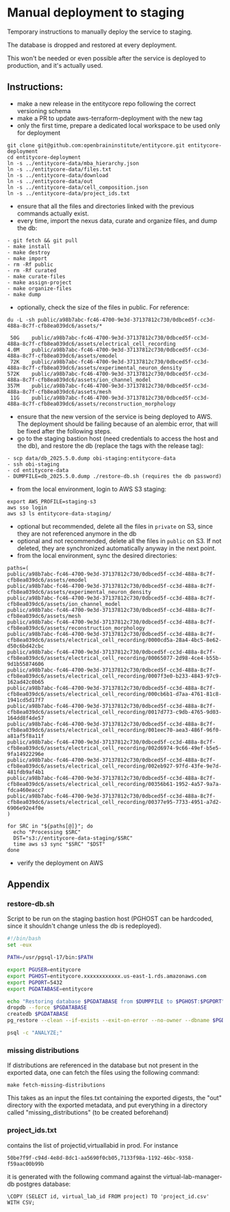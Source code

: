 # Manual deployment to staging

Temporary instructions to manually deploy the service to staging.

The database is dropped and restored at every deployment. 

This won't be needed or even possible after the service is deployed to production, and it's actually used.

## Instructions:

- make a new release in the entitycore repo following the correct versioning schema
- make a PR to update aws-terraform-deployment with the new tag
- only the first time, prepare a dedicated local workspace to be used only for deployment
```
git clone git@github.com:openbraininstitute/entitycore.git entitycore-deployment
cd entitycore-deployment
ln -s ../entitycore-data/mba_hierarchy.json
ln -s ../entitycore-data/files.txt
ln -s ../entitycore-data/download
ln -s ../entitycore-data/out
ln -s ../entitycore-data/cell_composition.json
ln -s ../entitycore-data/project_ids.txt
```
- ensure that all the files and directories linked with the previous commands actually exist.
- every time, import the nexus data, curate and organize files, and dump the db:
```
- git fetch && git pull
- make install
- make destroy
- make import
- rm -Rf public
- rm -Rf curated
- make curate-files
- make assign-project
- make organize-files
- make dump
```
- optionally, check the size of the files in public. For reference:
```
du -L -sh public/a98b7abc-fc46-4700-9e3d-37137812c730/0dbced5f-cc3d-488a-8c7f-cfb8ea039dc6/assets/*

 50G	public/a98b7abc-fc46-4700-9e3d-37137812c730/0dbced5f-cc3d-488a-8c7f-cfb8ea039dc6/assets/electrical_cell_recording
4.0M	public/a98b7abc-fc46-4700-9e3d-37137812c730/0dbced5f-cc3d-488a-8c7f-cfb8ea039dc6/assets/emodel
 72K	public/a98b7abc-fc46-4700-9e3d-37137812c730/0dbced5f-cc3d-488a-8c7f-cfb8ea039dc6/assets/experimental_neuron_density
572K	public/a98b7abc-fc46-4700-9e3d-37137812c730/0dbced5f-cc3d-488a-8c7f-cfb8ea039dc6/assets/ion_channel_model
357M	public/a98b7abc-fc46-4700-9e3d-37137812c730/0dbced5f-cc3d-488a-8c7f-cfb8ea039dc6/assets/mesh
 11G	public/a98b7abc-fc46-4700-9e3d-37137812c730/0dbced5f-cc3d-488a-8c7f-cfb8ea039dc6/assets/reconstruction_morphology
```
- ensure that the new version of the service is being deployed to AWS. The deployment should be failing because of an alembic error, that will be fixed after the following steps.
- go to the staging bastion host (need credentials to access the host and the db), and restore the db (replace the tags with the release tag):
```
- scp data/db_2025.5.0.dump obi-staging:entitycore-data
- ssh obi-staging
- cd entitycore-data
- DUMPFILE=db_2025.5.0.dump ./restore-db.sh (requires the db password)
```
- from the local environment, login to AWS S3 staging:
```
export AWS_PROFILE=staging-s3
aws sso login
aws s3 ls entitycore-data-staging/
```
- optional but recommended, delete all the files in `private` on S3, since they are not referenced anymore in the db
- optional and not recommended, delete all the files in `public` on S3. If not deleted, they are synchronized automatically anyway in the next point.
- from the local environment, sync the desired directories:
```
paths=(
public/a98b7abc-fc46-4700-9e3d-37137812c730/0dbced5f-cc3d-488a-8c7f-cfb8ea039dc6/assets/emodel
public/a98b7abc-fc46-4700-9e3d-37137812c730/0dbced5f-cc3d-488a-8c7f-cfb8ea039dc6/assets/experimental_neuron_density
public/a98b7abc-fc46-4700-9e3d-37137812c730/0dbced5f-cc3d-488a-8c7f-cfb8ea039dc6/assets/ion_channel_model
public/a98b7abc-fc46-4700-9e3d-37137812c730/0dbced5f-cc3d-488a-8c7f-cfb8ea039dc6/assets/mesh
public/a98b7abc-fc46-4700-9e3d-37137812c730/0dbced5f-cc3d-488a-8c7f-cfb8ea039dc6/assets/reconstruction_morphology
public/a98b7abc-fc46-4700-9e3d-37137812c730/0dbced5f-cc3d-488a-8c7f-cfb8ea039dc6/assets/electrical_cell_recording/0000cd5a-28a4-4bc5-8e62-d50c6bd42cbc
public/a98b7abc-fc46-4700-9e3d-37137812c730/0dbced5f-cc3d-488a-8c7f-cfb8ea039dc6/assets/electrical_cell_recording/00065077-2d98-4ce4-b55b-9d1b55874606
public/a98b7abc-fc46-4700-9e3d-37137812c730/0dbced5f-cc3d-488a-8c7f-cfb8ea039dc6/assets/electrical_cell_recording/0007f3e0-b233-4843-97c9-162ad42c0b65
public/a98b7abc-fc46-4700-9e3d-37137812c730/0dbced5f-cc3d-488a-8c7f-cfb8ea039dc6/assets/electrical_cell_recording/000cb6b1-d7aa-4761-81c8-1941cd5d17f7
public/a98b7abc-fc46-4700-9e3d-37137812c730/0dbced5f-cc3d-488a-8c7f-cfb8ea039dc6/assets/electrical_cell_recording/0017d773-c9db-4765-9d03-164dd8f4de57
public/a98b7abc-fc46-4700-9e3d-37137812c730/0dbced5f-cc3d-488a-8c7f-cfb8ea039dc6/assets/electrical_cell_recording/001eec70-aea3-486f-96f0-a81af5f8a11f
public/a98b7abc-fc46-4700-9e3d-37137812c730/0dbced5f-cc3d-488a-8c7f-cfb8ea039dc6/assets/electrical_cell_recording/002d6974-9c66-49ef-b5e5-9fa14922296e
public/a98b7abc-fc46-4700-9e3d-37137812c730/0dbced5f-cc3d-488a-8c7f-cfb8ea039dc6/assets/electrical_cell_recording/002eb927-97fd-43fe-9e7d-481fdb9af4b1
public/a98b7abc-fc46-4700-9e3d-37137812c730/0dbced5f-cc3d-488a-8c7f-cfb8ea039dc6/assets/electrical_cell_recording/00356b61-1952-4a57-9a7a-fdca460eacc7
public/a98b7abc-fc46-4700-9e3d-37137812c730/0dbced5f-cc3d-488a-8c7f-cfb8ea039dc6/assets/electrical_cell_recording/00377e95-7733-4951-a7d2-6906e92e4f0e
)

for SRC in "${paths[@]}"; do
  echo "Processing $SRC"
  DST="s3://entitycore-data-staging/$SRC"
  time aws s3 sync "$SRC" "$DST"
done
```
- verify the deployment on AWS

## Appendix

### restore-db.sh

Script to be run on the staging bastion host (PGHOST can be hardcoded, since it shouldn't change unless the db is redeployed).

```bash
#!/bin/bash
set -eux

PATH=/usr/pgsql-17/bin:$PATH

export PGUSER=entitycore
export PGHOST=entitycore.xxxxxxxxxxxx.us-east-1.rds.amazonaws.com
export PGPORT=5432
export PGDATABASE=entitycore

echo "Restoring database $PGDATABASE from $DUMPFILE to $PGHOST:$PGPORT"
dropdb --force $PGDATABASE
createdb $PGDATABASE
pg_restore --clean --if-exists --exit-on-error --no-owner --dbname $PGDATABASE $DUMPFILE

psql -c "ANALYZE;"
```

### missing distributions

If distributions are referenced in the database but not present in the exported data, one can fetch the files using the following command:

``` make fetch-missing-distributions ```

This takes as an input the files.txt containing the exported digests, the "out" directory with the exported metadata, and put everything in a directory called "missing_distributions" (to be created beforehand)

### project_ids.txt

contains the list of projectid,virtuallabid in prod. For instance

```50be7f9f-c94d-4e8d-8dc1-aa5690f0cb05,7133f98a-1192-46bc-9358-f59aac00b99b```

it is generated with the following command against the virtual-lab-manager-db postgres database:

```\COPY (SELECT id, virtual_lab_id FROM project) TO 'project_id.csv' WITH CSV;```

